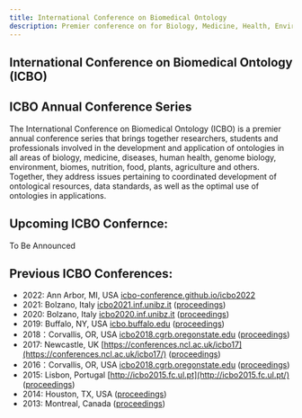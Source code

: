 ```yaml
---
title: International Conference on Biomedical Ontology
description: Premier conference on for Biology, Medicine, Health, Environment, Plants & Agriculture
---
```

## International Conference on Biomedical Ontology (ICBO)

## ICBO Annual Conference Series
The International Conference on Biomedical Ontology (ICBO) is a premier annual conference series that brings together researchers, students and professionals involved in the development and application of ontologies in all areas of biology, medicine, diseases, human health, genome biology, environment, biomes, nutrition, food, plants, agriculture and others. Together, they address issues pertaining to coordinated development of ontological resources, data standards, as well as the optimal use of ontologies in applications.

## Upcoming ICBO Confernce:
To Be Announced

## Previous ICBO Conferences:
- 2022: Ann Arbor, MI, USA [icbo-conference.github.io/icbo2022](https://icbo-conference.github.io/icbo2022/)
- 2021: Bolzano, Italy [icbo2021.inf.unibz.it](https://icbo2021.inf.unibz.it/) ([proceedings](http://ceur-ws.org/Vol-3073/))
- 2020: Bolzano, Italy [icbo2020.inf.unibz.it](https://icbo2020.inf.unibz.it/) ([proceedings](http://ceur-ws.org/Vol-2807/))
- 2019: Buffalo, NY, USA [icbo.buffalo.edu](http://icbo.buffalo.edu/) ([proceedings](http://ceur-ws.org/Vol-2931/))
- 2018：Corvallis, OR, USA [icbo2018.cgrb.oregonstate.edu](https://icbo2018.cgrb.oregonstate.edu/) ([proceedings](http://ceur-ws.org/Vol-2285/))
- 2017: Newcastle, UK [https://conferences.ncl.ac.uk/icbo17](https://conferences.ncl.ac.uk/icbo17/) ([proceedings](http://ceur-ws.org/Vol-2137/))
- 2016：Corvallis, OR, USA [icbo2018.cgrb.oregonstate.edu](https://icbo2016.cgrb.oregonstate.edu/) ([proceedings](http://ceur-ws.org/Vol-1747/))
- 2015: Lisbon, Portugal [http://icbo2015.fc.ul.pt](http://icbo2015.fc.ul.pt/) ([proceedings](http://ceur-ws.org/Vol-1515/))
- 2014: Houston, TX, USA ([proceedings](http://ceur-ws.org/Vol-1327/))
- 2013: Montreal, Canada ([proceedings](http://ceur-ws.org/Vol-1060/))
